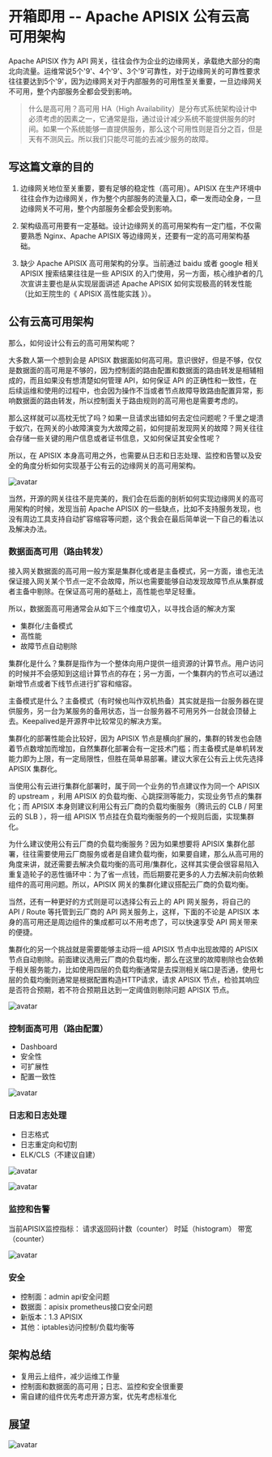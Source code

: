 # 开箱即用 -- Apache APISIX 公有云高可用架构

Apache APISIX 作为 API 网关，往往会作为企业的边缘网关，承载绝大部分的南北向流量。运维常说5个'9'、4个'9'、3个'9'可靠性，对于边缘网关的可靠性要求往往要达到5个'9'，因为边缘网关对于内部服务的可用性至关重要，一旦边缘网关不可用，整个内部服务全都会受到影响。

> 什么是高可用？高可用 HA（High Availability）是分布式系统架构设计中必须考虑的因素之一，它通常是指，通过设计减少系统不能提供服务的时间。如果一个系统能够一直提供服务，那么这个可用性则是百分之百，但是天有不测风云。所以我们只能尽可能的去减少服务的故障。

## 写这篇文章的目的

1. 边缘网关地位至关重要，要有足够的稳定性（高可用）。APISIX 在生产环境中往往会作为边缘网关，作为整个内部服务的流量入口，牵一发而动全身，一旦边缘网关不可用，整个内部服务全都会受到影响。

2. 架构级高可用要有一定基础。设计边缘网关的高可用架构有一定门槛，不仅需要熟悉 Nginx、Apache APISIX 等边缘网关，还要有一定的高可用架构基础。

3. 缺少 Apache APISIX 高可用架构的分享。当前通过 baidu 或者 google 相关 APISIX 搜索结果往往是一些 APISIX 的入门使用，另一方面，核心维护者的几次宣讲主要也是从实现层面讲述 Apache APISIX 如何实现极高的转发性能（比如王院生的《 APISIX 高性能实践 》）。

## 公有云高可用架构

那么，如何设计公有云的高可用架构呢？

大多数人第一个想到会是 APISIX 数据面如何高可用。意识很好，但是不够，仅仅是数据面的高可用是不够的，因为控制面的路由配置和数据面的路由转发是相辅相成的，而且如果没有想清楚如何管理 API，如何保证 API 的正确性和一致性，在后续运维和使用的过程中，也会因为操作不当或者节点故障导致路由配置异常，影响数据面的路由转发，所以控制面关于路由规则的高可用也是需要考虑的。

那么这样就可以高枕无忧了吗？如果一旦请求出错如何去定位问题呢？千里之堤溃于蚁穴，在网关的小故障演变为大故障之前，如何提前发现网关的故障？网关往往会存储一些关键的用户信息或者证书信息，又如何保证其安全性呢？

所以，在 APISIX 本身高可用之外，也需要从日志和日志处理、监控和告警以及安全的角度分析如何实现基于公有云的边缘网关的高可用架构。

![avatar](images/qcloud-1.png)

当然，开源的网关往往不是完美的，我们会在后面的剖析如何实现边缘网关的高可用架构的时候，发现当前 Apache APISIX 的一些缺点，比如不支持服务发现，也没有周边工具支持自动扩容缩容等问题，这个我会在最后简单说一下自己的看法以及解决办法。

### 数据面高可用（路由转发）

接入网关数据面的高可用一般方案是集群化或者是主备模式，另一方面，谁也无法保证接入网关某个节点一定不会故障，所以也需要能够自动发现故障节点从集群或者主备中剔除。在保证高可用的基础上，高性能也举足轻重。

所以，数据面高可用通常会从如下三个维度切入，以寻找合适的解决方案

- 集群化/主备模式
- 高性能
- 故障节点自动剔除

集群化是什么？集群是指作为一个整体向用户提供一组资源的计算节点。用户访问的时候并不会感知到这组计算节点的存在；另一方面，一个集群内的节点可以通过新增节点或者下线节点进行扩容和缩容。

主备模式是什么？主备模式（有时候也叫作双机热备）其实就是指一台服务器在提供服务，另一台为某服务的备用状态，当一台服务器不可用另外一台就会顶替上去。Keepalived是开源界中比较常见的解决方案。

集群化的部署性能会比较好，因为 APISIX 节点是横向扩展的，集群的转发也会随着节点数增加而增加，自然集群化部署会有一定技术门槛；而主备模式是单机转发能力即为上限，有一定局限性，但胜在简单易部署。建议大家在公有云上优先选择 APISIX 集群化。

当使用公有云进行集群化部署时，属于同一个业务的节点建议作为同一个 APISIX 的 upstream ，利用 APISIX 的负载均衡、心跳探测等能力，实现业务节点的集群化；而 APISIX 本身则建议利用公有云厂商的负载均衡服务（腾讯云的 CLB / 阿里云的 SLB ），将一组 APISIX 节点挂在负载均衡服务的一个规则后面，实现集群化。

为什么建议使用公有云厂商的负载均衡服务？因为如果想要将 APISIX 集群化部署，往往需要使用云厂商服务或者是自建负载均衡，如果要自建，那么从高可用的角度来讲，就还需要去解决负载均衡的高可用/集群化，这样其实便会很容易陷入重复造轮子的恶性循环中：为了省一点钱，而后期要花更多的人力去解决前向依赖组件的高可用问题。所以，APISIX 网关的集群化建议搭配云厂商的负载均衡。

当然，还有一种更好的方式则是可以选择公有云上的 API 网关服务，将自己的 API / Route 等托管到云厂商的 API 网关服务上，这样，下面的不论是 APISIX 本身的高可用还是周边组件的集成都可以不用考虑了，可以快速享受 API 网关带来的便捷。

集群化的另一个挑战就是需要能够主动将一组 APISIX 节点中出现故障的 APISIX 节点自动剔除。前面建议选用云厂商的负载均衡，那么在这里的故障剔除也会依赖于相关服务能力，比如使用四层的负载均衡通常是去探测相关端口是否通，使用七层的负载均衡则通常是根据配置构造HTTP请求，请求 APISIX 节点，检验其响应是否符合预期，若不符合预期且达到一定阈值则剔除问题 APISIX 节点。

![avatar](images/qcloud-2.png)

### 控制面高可用（路由配置）

- Dashboard
- 安全性
- 可扩展性
- 配置一致性

![avatar](images/qcloud-3.png)

### 日志和日志处理

- 日志格式
- 日志重定向和切割
- ELK/CLS（不建议自建）

![avatar](images/qcloud-4.png)

![avatar](images/qcloud-5.png)

### 监控和告警

当前APISIX监控指标：
请求返回码计数（counter）
时延（histogram）
带宽（counter）

![avatar](images/qcloud-6.png)

### 安全

- 控制面：admin api安全问题
- 数据面：apisix prometheus接口安全问题
- 新版本：1.3 APISIX
- 其他：iptables访问控制/负载均衡等

## 架构总结

- 复用云上组件，减少运维工作量
- 控制面和数据面的高可用；日志、监控和安全很重要
- 需自建的组件优先考虑开源方案，优先考虑标准化

## 展望

![avatar](images/qcloud-7.png)
